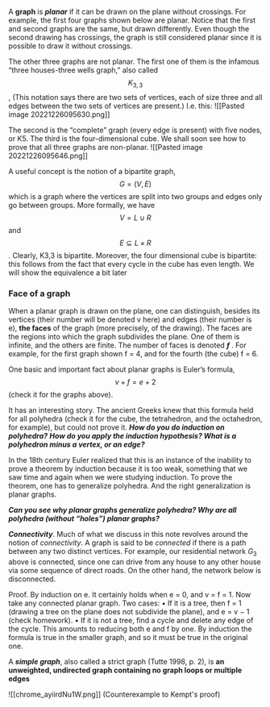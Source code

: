 A **graph** is ***planar*** if it can be drawn on the plane without crossings. For example, the first four graphs shown below are planar. Notice that the first and second graphs are the same, but drawn differently. Even though the second drawing has crossings, the graph is still considered planar since it is possible to draw it without crossings. 

The other three graphs are not planar. The first one of them is the infamous “three houses-three wells graph,” also called $$K_{3,3}$$, (This notation says there are two sets of vertices, each of size three and all edges between the two sets of vertices are present.)
I.e. this:
![[Pasted image 20221226095630.png]]

The second is the “complete” graph (every edge is present) with five nodes, or K5. The third is the four-dimensional cube. We shall soon see how to prove that all three graphs are non-planar. 
![[Pasted image 20221226095646.png]]

A useful concept is the notion of a bipartite graph, $$G = (V,E)$$ which is a graph where the vertices are split into two groups and edges only go between groups. More formally, we have $$V = L ∪ R$$ and $$E ⊆ L × R$$. Clearly, K3,3 is bipartite. Moreover, the four dimensional cube is bipartite: this follows from the fact that every cycle in the cube has even length. We will show the equivalence a bit later

### Face of a graph
When a planar graph is drawn on the plane, one can distinguish, besides its vertices (their number will be denoted v here) and edges (their number is e), **the faces** of the graph (more precisely, of the drawing). The faces are the regions into which the graph subdivides the plane. One of them is infinite, and the others are finite. The number of faces is denoted ***f*** . For example, for the first graph shown f = 4, and for the fourth (the cube) f = 6.

One basic and important fact about planar graphs is Euler’s formula, $$v+ f = e+2$$ (check it for the graphs above). 

It has an interesting story. The ancient Greeks knew that this formula held for all polyhedra (check it for the cube, the tetrahedron, and the octahedron, for example), but could not prove it. 
***How do you do induction on polyhedra?*** 
***How do you apply the induction hypothesis? 
What is a polyhedron minus a vertex, or an edge?*** 

In the 18th century Euler realized that this is an instance of the inability to prove a theorem by induction because it is too weak, something that we saw time and again when we were studying induction. To prove the theorem, one has to generalize polyhedra. And the right generalization is planar graphs. 

***Can you see why planar graphs generalize polyhedra? Why are all polyhedra (without “holes”) planar graphs?***

***Connectivity***. 
Much of what we discuss in this note revolves around the notion of *connectivity*. A graph is said to be *connected* if there is a path between any two distinct vertices. For example, our residential network $G_3$ above is connected, since one can drive from any house to any other house via some sequence of direct roads. On the other hand, the network below is disconnected.

Proof. By induction on e. It certainly holds when e = 0, and v = f = 1.
Now take any connected planar graph. Two cases: 
• If it is a tree, then f = 1 (drawing a tree on the plane does not subdivide the plane), and e = v − 1 (check homework). 
• If it is not a tree, find a cycle and delete any edge of the cycle. This amounts to reducing both e and f by one. By induction the formula is true in the smaller graph, and so it must be true in the original one.

A ***simple graph***, also called a strict graph (Tutte 1998, p. 2), is **an unweighted, undirected graph containing no graph loops or multiple edges**

![[chrome_ayiirdNu1W.png]]
(Counterexample to Kempt's proof)
